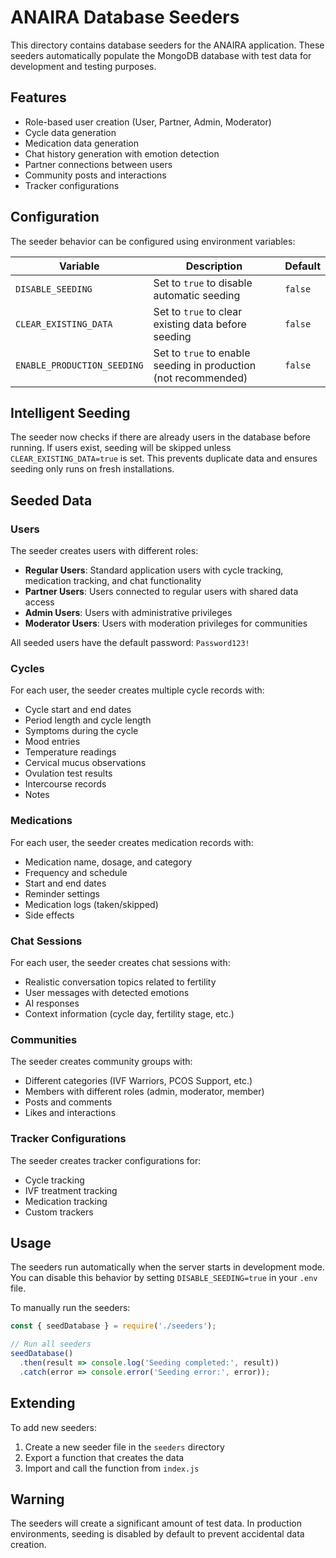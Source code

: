# ANAIRA Database Seeders

This directory contains database seeders for the ANAIRA application. These seeders automatically populate the MongoDB database with test data for development and testing purposes.

## Features

- Role-based user creation (User, Partner, Admin, Moderator)
- Cycle data generation
- Medication data generation
- Chat history generation with emotion detection
- Partner connections between users
- Community posts and interactions
- Tracker configurations

## Configuration

The seeder behavior can be configured using environment variables:

| Variable | Description | Default |
|----------|-------------|---------|
| `DISABLE_SEEDING` | Set to `true` to disable automatic seeding | `false` |
| `CLEAR_EXISTING_DATA` | Set to `true` to clear existing data before seeding | `false` |
| `ENABLE_PRODUCTION_SEEDING` | Set to `true` to enable seeding in production (not recommended) | `false` |

## Intelligent Seeding

The seeder now checks if there are already users in the database before running. If users exist, seeding will be skipped unless `CLEAR_EXISTING_DATA=true` is set. This prevents duplicate data and ensures seeding only runs on fresh installations.

## Seeded Data

### Users

The seeder creates users with different roles:

- **Regular Users**: Standard application users with cycle tracking, medication tracking, and chat functionality
- **Partner Users**: Users connected to regular users with shared data access
- **Admin Users**: Users with administrative privileges
- **Moderator Users**: Users with moderation privileges for communities

All seeded users have the default password: `Password123!`

### Cycles

For each user, the seeder creates multiple cycle records with:

- Cycle start and end dates
- Period length and cycle length
- Symptoms during the cycle
- Mood entries
- Temperature readings
- Cervical mucus observations
- Ovulation test results
- Intercourse records
- Notes

### Medications

For each user, the seeder creates medication records with:

- Medication name, dosage, and category
- Frequency and schedule
- Start and end dates
- Reminder settings
- Medication logs (taken/skipped)
- Side effects

### Chat Sessions

For each user, the seeder creates chat sessions with:

- Realistic conversation topics related to fertility
- User messages with detected emotions
- AI responses
- Context information (cycle day, fertility stage, etc.)

### Communities

The seeder creates community groups with:

- Different categories (IVF Warriors, PCOS Support, etc.)
- Members with different roles (admin, moderator, member)
- Posts and comments
- Likes and interactions

### Tracker Configurations

The seeder creates tracker configurations for:

- Cycle tracking
- IVF treatment tracking
- Medication tracking
- Custom trackers

## Usage

The seeders run automatically when the server starts in development mode. You can disable this behavior by setting `DISABLE_SEEDING=true` in your `.env` file.

To manually run the seeders:

```javascript
const { seedDatabase } = require('./seeders');

// Run all seeders
seedDatabase()
  .then(result => console.log('Seeding completed:', result))
  .catch(error => console.error('Seeding error:', error));
```

## Extending

To add new seeders:

1. Create a new seeder file in the `seeders` directory
2. Export a function that creates the data
3. Import and call the function from `index.js`

## Warning

The seeders will create a significant amount of test data. In production environments, seeding is disabled by default to prevent accidental data creation.
